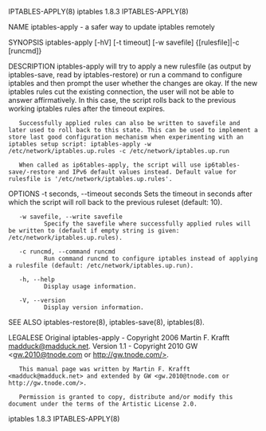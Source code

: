 IPTABLES-APPLY(8)                                                                                                                                    iptables 1.8.3                                                                                                                                   IPTABLES-APPLY(8)

NAME
       iptables-apply - a safer way to update iptables remotely

SYNOPSIS
       iptables-apply [-hV] [-t timeout] [-w savefile] {[rulesfile]|-c [runcmd]}

DESCRIPTION
       iptables-apply  will try to apply a new rulesfile (as output by iptables-save, read by iptables-restore) or run a command to configure iptables and then prompt the user whether the changes are okay. If the new iptables rules cut the existing connection, the user will not be able to answer affirmatively.
       In this case, the script rolls back to the previous working iptables rules after the timeout expires.

       Successfully applied rules can also be written to savefile and later used to roll back to this state. This can be used to implement a store last good configuration mechanism when experimenting with an iptables setup script: iptables-apply -w /etc/network/iptables.up.rules -c /etc/network/iptables.up.run

       When called as ip6tables-apply, the script will use ip6tables-save/-restore and IPv6 default values instead. Default value for rulesfile is '/etc/network/iptables.up.rules'.

OPTIONS
       -t seconds, --timeout seconds
              Sets the timeout in seconds after which the script will roll back to the previous ruleset (default: 10).

       -w savefile, --write savefile
              Specify the savefile where successfully applied rules will be written to (default if empty string is given: /etc/network/iptables.up.rules).

       -c runcmd, --command runcmd
              Run command runcmd to configure iptables instead of applying a rulesfile (default: /etc/network/iptables.up.run).

       -h, --help
              Display usage information.

       -V, --version
              Display version information.

SEE ALSO
       iptables-restore(8), iptables-save(8), iptables(8).

LEGALESE
       Original iptables-apply - Copyright 2006 Martin F. Krafft <madduck@madduck.net>.  Version 1.1 - Copyright 2010 GW <gw.2010@tnode.com or http://gw.tnode.com/>.

       This manual page was written by Martin F. Krafft <madduck@madduck.net> and extended by GW <gw.2010@tnode.com or http://gw.tnode.com/>.

       Permission is granted to copy, distribute and/or modify this document under the terms of the Artistic License 2.0.

iptables 1.8.3                                                                                                                                                                                                                                                                                        IPTABLES-APPLY(8)
